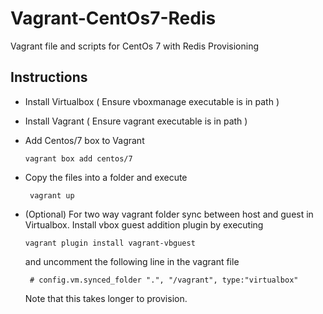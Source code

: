# Vagrant-CentOs7-Redis
Vagrant file and scripts for CentOs 7 with Redis Provisioning

## Instructions
- Install Virtualbox ( Ensure vboxmanage executable is in path )
- Install Vagrant ( Ensure vagrant executable is in path )
- Add Centos/7 box to Vagrant
    ```
    vagrant box add centos/7
    ```
- Copy the files into a folder and execute
    ```
     vagrant up
    ```
- (Optional) For two way vagrant folder sync between host and guest in Virtualbox. Install vbox guest addition plugin by executing
    ```
    vagrant plugin install vagrant-vbguest
    ```
    and uncomment the following line in the vagrant file
    ```
     # config.vm.synced_folder ".", "/vagrant", type:"virtualbox"
    ```

    Note that this takes longer to provision.  

